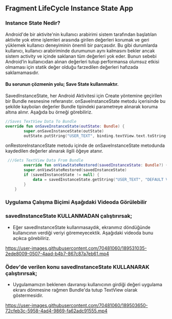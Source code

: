 ## Fragment LifeCycle Instance State App

### Instance State Nedir?
Android'de bir aktivite'nin kullanıcı arabirimi sistem tarafından başlatılan aktivite yok etme işlemleri arasında girilen değerleri korumak ve geri yüklemek kullanıcı deneyiminin önemli bir parçasıdır. Bu gibi durumlarda kullanıcı, kullanıcı arabiriminde durumunun aynı kalmasını bekler ancak sistem activity ve içinde saklanan tüm değerleri yok eder. Bunun sebebi Android‘in kullanıcıdan alınan değerleri tutup performansa olumsuz etkisi olmaması için statik değer olduğu farzedilen değerleri hafızada saklamamasıdır.

#### Bu sorunun çözmenin yolu; Save State kullanmaktır.

SavedInstanceState, her Android Aktivitesi için Create yöntemine geçirilen bir Bundle nesnesine referanstır. onSaveInstanceState metodu içerisinde bu şekilde kaybolan değerler Bundle tipindeki parametreye alınarak koruma altına alınır. Aşağıda bu örneği görebiliriz.

```kotlin
//Saves TextView Data To Bundle
override fun onSaveInstanceState(outState: Bundle) {
        super.onSaveInstanceState(outState)
        outState.putString("USER_TEXT", binding.textView.text.toString())
```
onRestoreInstanceState metodu içinde de onSaveInstanceState metodunda kaydedilen değerler alınarak ilgili öğeye atanır.
```kotlin
 ///Gets TextView Data From Bundle
        override fun onViewStateRestored(savedInstanceState: Bundle?) {
        super.onViewStateRestored(savedInstanceState)
        if (savedInstanceState != null) {
            data = savedInstanceState.getString("USER_TEXT", "DEFAULT VAL")
        }
    }
 ```
 
 ### Uygulama Çalışma Biçimi Aşağıdaki Videoda Görülebilir
 ### savedInstanceState KULLANMADAN çalıştırırsak;
 * Eğer savedInstanceState kullanmasaydık, ekranımız döndüğünde kullanıcının verdiği veriyi göremeyecektik. Aşağıdaki videoda bunu açıkca görebiliriz.


https://user-images.githubusercontent.com/70481060/189531035-2ede8009-0507-4aad-b4b7-867c87a7eb61.mp4


### Ödev'de verilen konu savedInstanceState KULLANARAK çalıştırırsak;
 * Uygulamamızın beklenen davranışı kullanıcının girdiği değeri uygulama ekranı dönmesine rağmen Bundle'da tutup TextView olarak göstermesidir.
 
 
https://user-images.githubusercontent.com/70481060/189503650-72cfeb3c-5958-4ad4-9869-fa62adc91555.mp4

